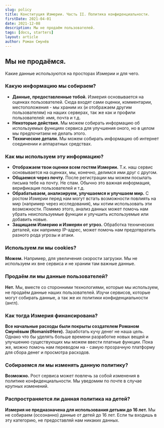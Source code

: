 ```yaml
---
slug: policy
title: Конституция Измерии. Часть II. Политика конфиденциальности.
firstDate: 2021-04-01
date: 2021-12-08
description: Мы не продаём пользователей.
tags: [docs, starters]
layout: article
author: Роман Смунёв
---
```


<script>
    import TextLink from "$lib/components/ui-elements/TextLink.svelte";
    import Summary from "$lib/components/Article/Summary.svelte";
</script>

## Мы не продаёмся.
Какие данные используются на просторах Измерии и для чего.

<Summary
    text="Мы собираем и храним только данные, которые ты предоставляешь нам (плюс некоторые технические вещи) и используем их исключительно внутри сервиса."
/>

### Какую информацию мы собираем?
- **Данные, предоставленные тобой.** Измерия основывается на оценках пользователей. Сюда входят сами оценки, комментарии, местоположения - мы храним их (и отображаем другим пользователям) на наших серверах, так же как и профили пользователей: имя, почта и т.д.
- **Некоторые действия.** Мы можем собирать информацию об используемых функциях сервиса для улучшения оного, но в целом мы предпочитаем не делать этого. <TextLink href="../tutorial/#data-collection" blank={false} text="Узнать больше." />
- **Технические детали.** Мы можем собирать информацию об интернет соединении и аппаратных средствах.

### Как мы используем эту информацию?
- **Отображаем твои оценки всем гостям Измерии.** Т.к. наш сервис основывается на оценках, мы, конечно, делимся ими друг с другом.
- **Общаемся через почту.** После регистрации мы можем посылать письма тебе на почту. Не спам. Обычно это важная информация, верификация пользователей и т.д.
- **Обрабатываем, анализируем, улучшаемся и улучшаем мир.** С ростом Измерии перед нам могут встать возможности повлиять на мир (например через исследования), мы хотим использовать эти возможности. Помимо этого, анализ данных может помочь нам убрать неиспользуемые функции и улучшить используемые или добавить новые.
- **Защищаем Измерию и Измерян от угроз.** Обработка технических деталей, как например IP-адрес, может помочь нам предотвратить разного рода угрозы и атаки.

### Используем ли мы cookies?
**Можем.** Например, для увеличения скорости загрузки. Мы не используем их вне сервиса и не храним там важные данные.

### Продаём ли мы данные пользователей?
**Нет.** Мы, вместе со сторонними технологиями, которые мы используем, не продаём данные наших пользователей. Изучи <TextLink href="https://github.com/RomanistHere/Measureland/wiki/Privacy-of-3rd-party-tools" blank={true} text="полный список" /> сервисов, которые могут собирать данные, а так же их политики конфиденциальности (англ).

### Как тогда Измерия финансирована?
**Все начальные расходы были покрыты создателем Романом Смунёвым (RomanistHere).** Заработать кучу денег не наша цель. Однако что бы уделять больше времени разработке новых вещей и улучшению существующих мы можем ввести платные функции. Пока же, можно помочь нам переводом на <TextLink href="https://opencollective.com/measureland" blank={true} text="Open Collective" /> - самую прозрачную платформу для сбора денег и просмотра расходов.

### Собираемся ли мы изменять данную политику?
**Возможно.** Рост сервиса может повлечь за собой изменения в политике конфиденциальности. Мы уведомим по почте в случае крупных изменений.

### Распространяется ли данная политика на детей?
**Измерия не предназначена для использования детьми до 16 лет.** Мы не собираем (осознанно) данные от детей до 16 лет. Если ты входишь в эту категорию, не предоставляй нам никаких данных.
